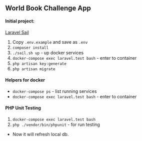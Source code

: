 ## World Book Challenge App 


#### Initial project:
[Laravel Sail](https://laravel.com/docs/8.x/sail)

1. Copy `.env.example` and save as `.env`
2. `composer install`
3. `./sail.sh up` - up docker services 
4. `docker-compose exec laravel.test bash` - enter to container
5. `php artisan key:generate`
6. `php artisan migrate`


#### Helpers for docker 
* `docker-compose ps` - list running services
* `docker-compose exec laravel.test bash` - enter to container


#### PHP Unit Testing 
1. `docker-compose exec laravel.test bash`
2. `php ./vendor/bin/phpunit` - for run testing
* Now it will refresh local db. 
